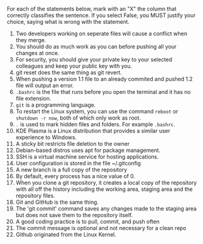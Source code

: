 For each of the statements below, mark with an "X" the column that correctly classifies the sentence. If you select False, you MUST justify your choice, saying what is wrong with the statement.


1. Two developers working on seperate files will cause a conflict when they merge.
2. You should do as much work as you can before pushing all your changes at once.
3. For security, you should give your private key to your selected colleagues and keep your public key with you.
4. git reset does the same thing as git revert.
5. When pushing a version 1.1 file to an already commited and pushed 1.2 file will output an error.
6. `.bashrc` is the file that runs before you open the terminal and it has no file extension.
7. `git` is a programming language.
8. To restart the Linux system, you can use the command `reboot` or `shutdown -r now`, both of which only work as root.
9. `.` is used to mark hidden files and folders. For example `.bashrc`. 
10. KDE Plasma is a Linux distribution that provides a similar user experience to Windows.
11. A sticky bit restricts file deletion to the owner
12. Debian-based distros uses apt for package management.
13. SSH is a virtual machine service for hosting applications. 
14. User configuration is stored in the file ~/.gitconfig
15. A new branch is a full copy of the repository
16. By default, every process has a nice value of 0.
17. When you clone a git repository, it creates a local copy of the repository with all off the history including the working area, staging area and the repository files.
18. Git and GitHub is the same thing.
19. The 'git commit' command saves any changes made to the staging area but does not save them to the repository itself. 
21. A good coding practice is to pull, commit, and push often
22. The commit message is optional and not necessary for a clean repo
23. Github originated from the Linux Kernel.
